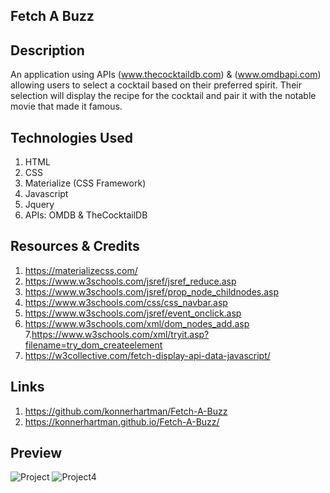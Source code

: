 ## Fetch A Buzz

## Description
An application using APIs (www.thecocktaildb.com) & (www.omdbapi.com) allowing users to select a cocktail based on their preferred spirit. Their selection will display the recipe for the cocktail and pair it with the notable movie that made it famous. 

## Technologies Used

1. HTML
2. CSS
3. Materialize (CSS Framework)
4. Javascript
5. Jquery
6. APIs: OMDB & TheCocktailDB 

## Resources & Credits
1. https://materializecss.com/
2. https://www.w3schools.com/jsref/jsref_reduce.asp
3. https://www.w3schools.com/jsref/prop_node_childnodes.asp
4. https://www.w3schools.com/css/css_navbar.asp
5. https://www.w3schools.com/jsref/event_onclick.asp
6. https://www.w3schools.com/xml/dom_nodes_add.asp
7.https://www.w3schools.com/xml/tryit.asp?filename=try_dom_createelement
8. https://w3collective.com/fetch-display-api-data-javascript/


## Links
1. https://github.com/konnerhartman/Fetch-A-Buzz
2. https://konnerhartman.github.io/Fetch-A-Buzz/

## Preview 
![Project](https://user-images.githubusercontent.com/87405979/134758604-cfc1ea86-f5a8-4514-b2b1-86ba21892d52.jpg)
![Project4](https://user-images.githubusercontent.com/87405979/134758610-16fcce4f-a85c-4fa7-9b6e-defd4a6421a6.png)
 
